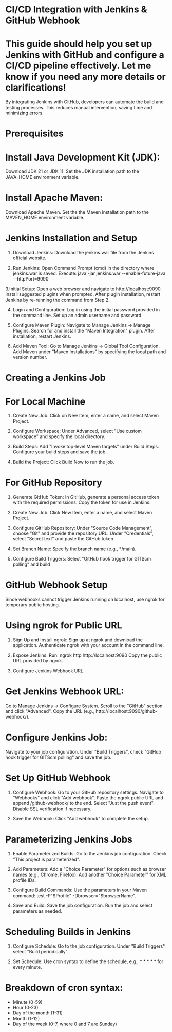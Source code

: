 # CI/CD Integration with Jenkins & GitHub Webhook
# This guide should help you set up Jenkins with GitHub and configure a CI/CD pipeline effectively. Let me know if you need any more details or clarifications!

By integrating Jenkins with GitHub, developers can automate the build and testing processes. This reduces manual intervention, saving time and minimizing errors.

# Prerequisites
# Install Java Development Kit (JDK):
Download JDK 21 or JDK 11.
Set the JDK installation path to the JAVA_HOME environment variable.

# Install Apache Maven:
Download Apache Maven.
Set the the Maven installation path to the MAVEN_HOME environment variable.

# Jenkins Installation and Setup
1. Download Jenkins:
Download the jenkins.war file from the Jenkins official website.

2. Run Jenkins:
Open Command Prompt (cmd) in the directory where jenkins.war is saved.
Execute: java -jar jenkins.war --enable-future-java --httpPort=9090

3.Initial Setup:
Open a web browser and navigate to http://localhost:9090.
Install suggested plugins when prompted.
After plugin installation, restart Jenkins by re-running the command from Step 2.

4. Login and Configuration:
Log in using the initial password provided in the command line.
Set up an admin username and password.

5. Configure Maven Plugin:
Navigate to Manage Jenkins -> Manage Plugins.
Search for and install the "Maven Integration" plugin.
After installation, restart Jenkins.

6. Add Maven Tool:
Go to Manage Jenkins -> Global Tool Configuration.
Add Maven under "Maven Installations" by specifying the local path and version number.

# Creating a Jenkins Job
# For Local Machine
1. Create New Job:
Click on New Item, enter a name, and select Maven Project.

2. Configure Workspace:
Under Advanced, select "Use custom workspace" and specify the local directory.

3. Build Steps:
Add "Invoke top-level Maven targets" under Build Steps.
Configure your build steps and save the job.

4. Build the Project:
Click Build Now to run the job.

# For GitHub Repository

1. Generate GitHub Token:
In GitHub, generate a personal access token with the required permissions.
Copy the token for use in Jenkins.

2. Create New Job:
Click New Item, enter a name, and select Maven Project.

3. Configure GitHub Repository:
Under "Source Code Management", choose "Git" and provide the repository URL.
Under "Credentials", select "Secret text" and paste the GitHub token.

4. Set Branch Name:
Specify the branch name (e.g., */main).

5. Configure Build Triggers:
Select "GitHub hook trigger for GITScm polling" and build

# GitHub Webhook Setup
Since webhooks cannot trigger Jenkins running on localhost, use ngrok for temporary public hosting.

# Using ngrok for Public URL
1. Sign Up and Install ngrok:
Sign up at ngrok and download the application.
Authenticate ngrok with your account in the command line.

2. Expose Jenkins:
Run: ngrok http http://localhost:9090
Copy the public URL provided by ngrok.

3. Configure Jenkins Webhook URL
   
# Get Jenkins Webhook URL:
Go to Manage Jenkins -> Configure System.
Scroll to the "GitHub" section and click "Advanced".
Copy the URL (e.g., http://localhost:9090/github-webhook/).

# Configure Jenkins Job:
Navigate to your job configuration.
Under "Build Triggers", check "GitHub hook trigger for GITScm polling" and save the job.


# Set Up GitHub Webhook
1. Configure Webhook:
Go to your GitHub repository settings.
Navigate to "Webhooks" and click "Add webhook".
Paste the ngrok public URL and append /github-webhook/ to the end.
Select "Just the push event".
Disable SSL verification if necessary.

2. Save the Webhook:
Click "Add webhook" to complete the setup.


# Parameterizing Jenkins Jobs
1. Enable Parameterized Builds:
Go to the Jenkins job configuration.
Check "This project is parameterized".

2. Add Parameters:
Add a "Choice Parameter" for options such as browser names (e.g., Chrome, Firefox).
Add another "Choice Parameter" for XML profile IDs.

3. Configure Build Commands:
Use the parameters in your Maven command: test -P"$Profile" -Dbrowser="$browserName".

4. Save and Build:
Save the job configuration.
Run the job and select parameters as needed.


# Scheduling Builds in Jenkins
1. Configure Schedule:
Go to the job configuration.
Under "Build Triggers", select "Build periodically".

2. Set Schedule:
Use cron syntax to define the schedule, e.g., * * * * * for every minute.

# Breakdown of cron syntax:

* Minute (0-59)
* Hour (0-23)
* Day of the month (1-31)
* Month (1-12)
* Day of the week (0-7, where 0 and 7 are Sunday)
